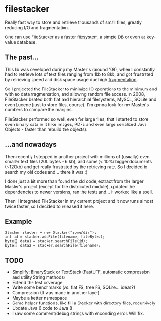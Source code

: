 # filestacker
Really fast way to store and retrieve thousands of small files, greatly reducing I/O and fragmentation.

One can use FileStacker as a faster filesystem, a simple DB or even as key-value database.

## The past...
This lib was developed during my Master's (around '08), when I constantly had to retrieve lots of text files ranging from 1kb to 8kb, and got frustrated by retrieving speed and disk space usage due high [fragmentation](https://en.wikipedia.org/wiki/Fragmentation_(computing)#Internal_fragmentation).

So I projected the FileStacker to minimize IO operations to the minimum and with no data fragmentation, and allowing random file access. In 2008, FileStacker beated both flat and hierarchial filesystems, MySQL, SQLite and even Lucene (just to store files, course). I'm gonna look for my Master's numbers to compare the margins.

FileStacker performed so well, even for large files, that I started to store even binary data in it (like images, PDFs and even large serialized Java Objects - faster than rebuild the objects).

## ...and nowadays
Then recently I stepped in another project with millions of (usually) even smaller text files (200 bytes - 6 kb), and some (< 10%) bigger documents (~120kb) and get really frustrated by the retrieving rate. So I decided to search my old codes and... there it was :)

I done just a bit more than found the old code, extract from the larger Master's project (except for the distributed module), updated the dependencies to newer versions, ran the tests and... it worked like a spell. 

Then, I integrated FileStacker in my current project and it now runs almost twice faster, so I decided to released it here. 

## Example

	Stacker stacker = new Stacker("some/dir");
	int id = stacker.addFile(filename, fileBytes);
	byte[] data1 = stacker.searchFile(id);
	byte[] data2 = stacker.searchFile(filename);

## TODO

* Simplify: BinaryStack or TextStack (FastUTF, automatic compression and utility String methods)
* Extend the test coverage
* Write some benchmarks (vs. flat FS, tree FS, SQLite... ideas?) 
* Compression (It was made in another layer)
* Maybe a better namespace
* Some helper functions, like fill a Stacker with directory files, recursively
* Update Java 6 code to Java 8
* I saw some comment/debug strings with enconding error. Will fix.